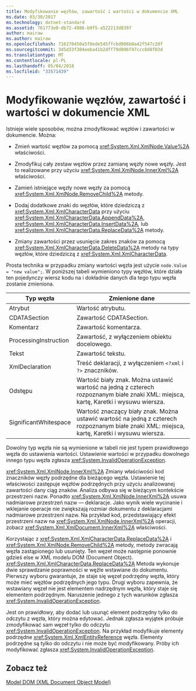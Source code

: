 ```yaml
---
title: Modyfikowanie węzłów, zawartość i wartości w dokumencie XML
ms.date: 03/30/2017
ms.technology: dotnet-standard
ms.assetid: 761773e0-db72-4986-b9f5-a522213d8397
author: mairaw
ms.author: mairaw
ms.openlocfilehash: 716270450a5f0ede545ffcbd906b0a42f547c20f
ms.sourcegitcommit: 3d5d33f384eeba41b2dff79d096f47ccc8d8f03d
ms.translationtype: MT
ms.contentlocale: pl-PL
ms.lasthandoff: 05/04/2018
ms.locfileid: "33571439"
---
```

# <a name="modifying-nodes-content-and-values-in-an-xml-document"></a>Modyfikowanie węzłów, zawartość i wartości w dokumencie XML
Istnieje wiele sposobów, można zmodyfikować węzłów i zawartości w dokumencie. Można:  
  
-   Zmień wartość węzłów za pomocą <xref:System.Xml.XmlNode.Value%2A> właściwości.  
  
-   Zmodyfikuj cały zestaw węzłów przez zamianę węzły nowe węzły. Jest to realizowane przy użyciu <xref:System.Xml.XmlNode.InnerXml%2A> właściwości.  
  
-   Zamień istniejące węzły nowe węzły za pomocą <xref:System.Xml.XmlNode.RemoveChild%2A> metody.  
  
-   Dodaj dodatkowe znaki do węzłów, które dziedziczą z <xref:System.Xml.XmlCharacterData> przy użyciu <xref:System.Xml.XmlCharacterData.AppendData%2A>, <xref:System.Xml.XmlCharacterData.InsertData%2A>, lub <xref:System.Xml.XmlCharacterData.ReplaceData%2A> metody.  
  
-   Zmiany zawartości przez usunięcie zakres znaków za pomocą <xref:System.Xml.XmlCharacterData.DeleteData%2A> metody na typy węzłów, które dziedziczą z <xref:System.Xml.XmlCharacterData>.  
  
 Prosta technika w przypadku zmiany wartości węzła jest użycie `node.Value = "new value";`. W poniższej tabeli wymieniono typy węzłów, które działa ten pojedynczy wiersz kodu na i dokładnie danych dla tego typu węzła zostanie zmieniona.  
  
|Typ węzła|Zmienione dane|  
|---------------|------------------|  
|Atrybut|Wartość atrybutu.|  
|CDATASection|Zawartość CDATASection.|  
|Komentarz|Zawartość komentarza.|  
|ProcessingInstruction|Zawartość, z wyłączeniem obiektu docelowego.|  
|Tekst|Zawartość tekstu.|  
|XmlDeclaration|Treść deklaracji, z wyłączeniem `<?xml` i `?>` znaczników.|  
|Odstępu|Wartość biały znak. Można ustawić wartość na jedną z czterech rozpoznanym białe znaki XML: miejsca, kartę, Karetki i wysuwu wiersza.|  
|SignificantWhitespace|Wartość znaczący biały znak. Można ustawić wartość na jedną z czterech rozpoznanym białe znaki XML: miejsca, kartę, Karetki i wysuwu wiersza.|  
  
 Dowolny typ węzła nie są wymienione w tabeli nie jest typem prawidłowego węzła do ustawienia wartości. Ustawienie wartości w przypadku dowolnego innego typu węzła zgłasza <xref:System.InvalidOperationException>.  
  
 <xref:System.Xml.XmlNode.InnerXml%2A> Zmiany właściwości kod znaczników węzły podrzędne dla bieżącego węzła. Ustawienie tej właściwości zastępuje węzłów podrzędnych przy użyciu analizowanej zawartości dany ciąg znaków. Analiza odbywa się w bieżącym kontekście przestrzeni nazw. Ponadto <xref:System.Xml.XmlNode.InnerXml%2A> usuwa nadmiarowe przestrzeń nazw — deklaracje. Jako wynik wiele wycinanie i wklejanie operacje nie zwiększają rozmiar dokumentu z deklaracjami nadmiarowe przestrzeni nazw. Na przykład kod, przedstawiający efekt przestrzeni nazw na <xref:System.Xml.XmlNode.InnerXml%2A> operacji, zobacz <xref:System.Xml.XmlDocument.InnerXml%2A> właściwości.  
  
 Korzystając z <xref:System.Xml.XmlCharacterData.ReplaceData%2A> i <xref:System.Xml.XmlNode.RemoveChild%2A> metody, metody zwracają węzła zastąpionego lub usunięty. Ten węzeł może następnie ponownie gdzieś else w XML modelu DOM (Document Object). <xref:System.Xml.XmlCharacterData.ReplaceData%2A> Metoda wykonuje dwie sprawdzanie poprawności w węźle wstawiane do dokumentu. Pierwszy wyboru gwarantuje, że staje się węzeł podrzędny węzła, który może mieć węzłów podrzędnych jego typu. Drugi wyboru zapewnia, że wstawiany węzeł nie jest elementem nadrzędnym węzła, który staje się elementem podrzędnym. Naruszenie jednego z tych warunków zgłasza <xref:System.InvalidOperationException>.  
  
 Jest on prawidłowy, aby dodać lub usunąć element podrzędny tylko do odczytu z węzła, który można edytować. Jednak zgłasza wyjątek próbuje zmodyfikować sam węzeł tylko do odczytu <xref:System.InvalidOperationException>. Na przykład modyfikuje elementy podrzędne <xref:System.Xml.XmlEntityReference> węzła. Elementy podrzędne są tylko do odczytu i nie może być modyfikowany. Próby ich modyfikować zgłasza <xref:System.InvalidOperationException>.  
  
## <a name="see-also"></a>Zobacz też  
 [Model DOM (XML Document Object Model)](../../../../docs/standard/data/xml/xml-document-object-model-dom.md)

